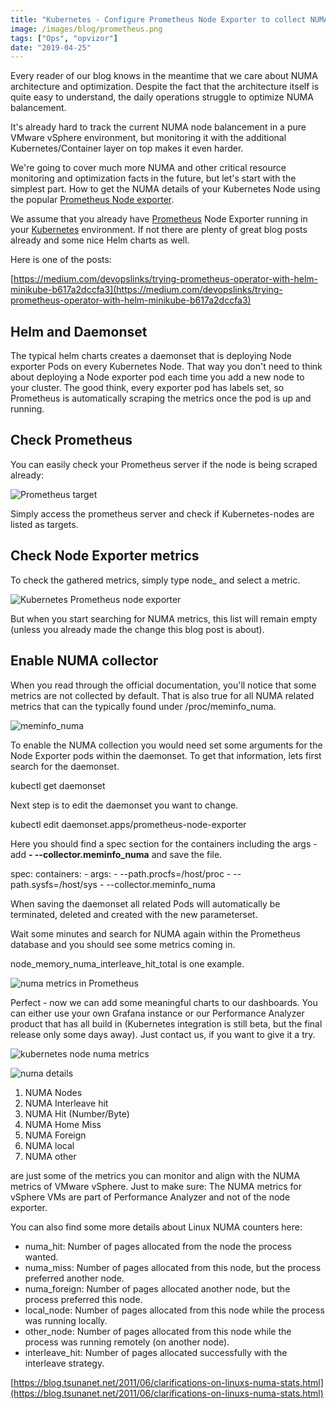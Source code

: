 ```yaml
---
title: "Kubernetes - Configure Prometheus Node Exporter to collect NUMA information"
image: /images/blog/prometheus.png
tags: ["Ops", "opvizor"]
date: "2019-04-25"
---
```


Every reader of our blog knows in the meantime that we care about NUMA architecture and optimization. Despite the fact that the architecture itself is quite easy to understand, the daily operations struggle to optimize NUMA balancement.

It's already hard to track the current NUMA node balancement in a pure VMware vSphere environment, but monitoring it with the additional Kubernetes/Container layer on top makes it even harder.

We're going to cover much more NUMA and other critical resource monitoring and optimization facts in the future, but let's start with the simplest part. How to get the NUMA details of your Kubernetes Node using the popular [Prometheus Node exporter](https://github.com/helm/charts/tree/master/stable/prometheus-node-exporter).

We assume that you already have [Prometheus](https://prometheus.io) Node Exporter running in your [Kubernetes](https://kubernetes.io/) environment. If not there are plenty of great blog posts already and some nice Helm charts as well.

Here is one of the posts:

[https://medium.com/devopslinks/trying-prometheus-operator-with-helm-minikube-b617a2dccfa3](https://medium.com/devopslinks/trying-prometheus-operator-with-helm-minikube-b617a2dccfa3)

## Helm and Daemonset

The typical helm charts creates a daemonset that is deploying Node exporter Pods on every Kubernetes Node. That way you don't need to think about deploying a Node exporter pod each time you add a new node to your cluster. The good think, every exporter pod has labels set, so Prometheus is automatically scraping the metrics once the pod is up and running.

## Check Prometheus

You can easily check your Prometheus server if the node is being scraped already:

![Prometheus target](/images/blog/prometheus.png)

Simply access the prometheus server and check if Kubernetes-nodes are listed as targets.

## Check Node Exporter metrics

To check the gathered metrics, simply type node\_ and select a metric.

![Kubernetes Prometheus node exporter](/images/blog/checkmetrics.png)

But when you start searching for NUMA metrics, this list will remain empty (unless you already made the change this blog post is about).

## Enable NUMA collector

When you read through the official documentation, you'll notice that some metrics are not collected by default. That is also true for all NUMA related metrics that can the typically found under /proc/meminfo\_numa.

![meminfo_numa](/images/blog/numa_node_exporter.png)

To enable the NUMA collection you would need set some arguments for the Node Exporter pods within the daemonset. To get that information, lets first search for the daemonset.

kubectl get daemonset

Next step is to edit the daemonset you want to change.

kubectl edit daemonset.apps/prometheus-node-exporter

Here you should find a spec section for the containers including the args - add **\- --collector.meminfo\_numa** and save the file.

spec:
      containers:
      - args:
        - --path.procfs=/host/proc
        - --path.sysfs=/host/sys
        - --collector.meminfo\_numa

When saving the daemonset all related Pods will automatically be terminated, deleted and created with the new parameterset.

Wait some minutes and search for NUMA again within the Prometheus database and you should see some metrics coming in.

node\_memory\_numa\_interleave\_hit\_total is one example. 

![numa metrics in Prometheus](/images/blog/numa.png)

Perfect - now we can add some meaningful charts to our dashboards. You can either use your own Grafana instance or our Performance Analyzer product that has all build in (Kubernetes integration is still beta, but the final release only some days away). Just contact us, if you want to give it a try.

![kubernetes node numa metrics](/images/blog/metrics_numa.png)

![numa details](/images/blog/metrics_numa-1.png)

1. NUMA Nodes
2. NUMA Interleave hit
3. NUMA Hit (Number/Byte)
4. NUMA Home Miss
5. NUMA Foreign
6. NUMA local
7. NUMA other

are just some of the metrics you can monitor and align with the NUMA metrics of VMware vSphere. Just to make sure: The NUMA metrics for vSphere VMs are part of Performance Analyzer and not of the node exporter.

You can also find some more details about Linux NUMA counters here:

- numa\_hit: Number of pages allocated from the node the process wanted.
- numa\_miss: Number of pages allocated from this node, but the process preferred another node.
- numa\_foreign: Number of pages allocated another node, but the process preferred this node.
- local\_node: Number of pages allocated from this node while the process was running locally.
- other\_node: Number of pages allocated from this node while the process was running remotely (on another node).
- interleave\_hit: Number of pages allocated successfully with the interleave strategy.

[https://blog.tsunanet.net/2011/06/clarifications-on-linuxs-numa-stats.html](https://blog.tsunanet.net/2011/06/clarifications-on-linuxs-numa-stats.html)

